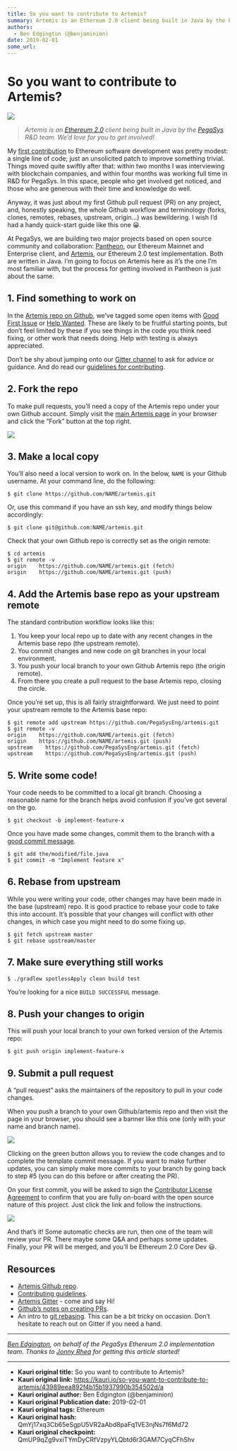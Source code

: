 ```yaml
---
title: So you want to contribute to Artemis?
summary: Artemis is an Ethereum 2.0 client being built in Java by the PegaSys R&D team. We’d love for you to get involved! My first contribution to Ethereum software development was pretty modest- a single line of code; just an unsolicited patch to improve something trivial. Things moved quite swiftly after that- within two months I was interviewing with blockchain companies, and within four months was working full time in R&D for PegaSys. In this space, people who get involved get noticed, and those who
authors:
  - Ben Edgington (@benjaminion)
date: 2019-02-01
some_url: 
---
```


# So you want to contribute to Artemis?


![](https://ipfs.infura.io/ipfs/Qma22aVM17Sv7F9vjAYq4TgMt2ofjRKzmzUDQi8FYJWTcv)

> _Artemis is an [Ethereum 2.0](https://github.com/ethereum/eth2.0-specs) client being built in Java by the [PegaSys](https://pegasys.tech/) R&D team. We’d love for you to get involved!_

My [first contribution](https://github.com/ethereum/solidity/pull/2350/files) to Ethereum software development was pretty modest: a single line of code; just an unsolicited patch to improve something trivial. Things moved quite swiftly after that: within two months I was interviewing with blockchain companies, and within four months was working full time in R&D for PegaSys. In this space, people who get involved get noticed, and those who are generous with their time and knowledge do well.

Anyway, it was just about my first Github pull request (PR) on any project, and, honestly speaking, the whole Github workflow and terminology (forks, clones, remotes, rebases, upstream, origin...) was bewildering. I wish I’d had a handy quick-start guide like this one 😀.

At PegaSys, we are building two major projects based on open source community and collaboration: [Pantheon](https://github.com/PegaSysEng/pantheon), our Ethereum Mainnet and Enterprise client, and [Artemis](https://github.com/PegaSysEng/artemis), our Ethereum 2.0 test implementation. Both are written in Java. I’m going to focus on Artemis here as it’s the one I’m most familiar with, but the process for getting involved in Pantheon is just about the same.

## 1. Find something to work on
In the [Artemis repo on Github](https://github.com/PegaSysEng/artemis/), we’ve tagged some open items with [Good First Issue](https://github.com/PegaSysEng/artemis/issues?q=is%3Aissue+is%3Aclosed+label%3A%22good+first+issue+%3Ababy%3A%22) or [Help Wanted](https://github.com/PegaSysEng/artemis/issues?q=is%3Aissue+is%3Aopen+label%3A%22help+wanted+%F0%9F%86%98%22). These are likely to be fruitful starting points, but don’t feel limited by these if you see things in the code you think need fixing, or other work that needs doing. Help with testing is always appreciated.

Don’t be shy about jumping onto our [Gitter channel](https://gitter.im/PegaSysEng/artemis) to ask for advice or guidance. And do read our [guidelines for contributing](https://github.com/PegaSysEng/artemis/blob/master/CONTRIBUTING.md).

## 2. Fork the repo
To make pull requests, you’ll need a copy of the Artemis repo under your own Github account. Simply visit the [main Artemis page](https://github.com/PegaSysEng/artemis/) in your browser and click the “Fork” button at the top right.

![](https://ipfs.infura.io/ipfs/Qmb6S47s4kjT55WpjSgv3a96Rm463C3Qm4SB8L2dBeu2xp)
 
## 3. Make a local copy
You’ll also need a local version to work on. In the below, `NAME` is your Github username. At your command line, do the following:
```
$ git clone https://github.com/NAME/artemis.git
```
Or, use this command if you have an ssh key, and modify things below accordingly:
```
$ git clone git@github.com:NAME/artemis.git
```
Check that your own Github repo is correctly set as the origin remote:
```
$ cd artemis
$ git remote -v
origin    https://github.com/NAME/artemis.git (fetch)
origin    https://github.com/NAME/artemis.git (push)
```

## 4. Add the Artemis base repo as your upstream remote
The standard contribution workflow looks like this:
1.	You keep your local repo up to date with any recent changes in the Artemis base repo (the upstream remote).
2.	You commit changes and new code on git branches in your local environment.
3.	You push your local branch to your own Github Artemis repo (the origin remote).
4.	From there you create a pull request to the base Artemis repo, closing the circle.

Once you’re set up, this is all fairly straightforward. We just need to point your upstream remote to the Artemis base repo:
```
$ git remote add upstream https://github.com/PegaSysEng/artemis.git
$ git remote -v
origin    https://github.com/NAME/artemis.git (fetch)
origin    https://github.com/NAME/artemis.git (push)
upstream    https://github.com/PegaSysEng/artemis.git (fetch)
upstream    https://github.com/PegaSysEng/artemis.git (push)
```

## 5. Write some code!
Your code needs to be committed to a local git branch. Choosing a reasonable name for the branch helps avoid confusion if you’ve got several on the go.
```
$ git checkout -b implement-feature-x
```
Once you have made some changes, commit them to the branch with a [good commit message](https://chris.beams.io/posts/git-commit/).
```
$ git add the/modified/file.java
$ git commit -m "Implement feature x"
```

## 6. Rebase from upstream
While you were writing your code, other changes may have been made in the base (upstream) repo. It is good practice to rebase your code to take this into account. It’s possible that your changes will conflict with other changes, in which case you might need to do some fixing up.
```
$ git fetch upstream master
$ git rebase upstream/master
```

## 7. Make sure everything still works
```
$ ./gradlew spotlessApply clean build test
```

You’re looking for a nice `BUILD SUCCESSFUL` message.

## 8. Push your changes to origin
This will push your local branch to your own forked version of the Artemis repo:
```
$ git push origin implement-feature-x
```

## 9. Submit a pull request
A “pull request” asks the maintainers of the repository to pull in your code changes.

When you push a branch to your own Github/artemis repo and then visit the page in your browser, you should see a banner like this one (only with your name and branch name).

 ![](https://ipfs.infura.io/ipfs/QmckcRcvkqPdNd8XjaVtn9NvLYTtTFuapZBbtUsqqNKcn2)

Clicking on the green button allows you to review the code changes and to complete the template commit message. If you want to make further updates, you can simply make more commits to your branch by going back to step #5 (you can do this before or after creating the PR).

On your first commit, you will be asked to sign the [Contributor License Agreement](https://gist.github.com/rojotek/978b48a5e8b68836856a8961d6887992) to confirm that you are fully on-board with the open source nature of this project. Just click the link and follow the instructions.

 ![](https://ipfs.infura.io/ipfs/Qmaa5hzHHfWudcW6fjL12rs6LCMvhjiVQ9G6Vk2F9PEYh7)

And that’s it! Some automatic checks are run, then one of the team will review your PR. There maybe some Q&A and perhaps some updates. Finally, your PR will be merged, and you’ll be Ethereum 2.0 Core Dev 😃.

## Resources
* [Artemis Github repo](https://github.com/PegaSysEng/artemis).
* [Contributing guidelines](https://github.com/PegaSysEng/artemis/blob/master/CONTRIBUTING.md).
* [Artemis Gitter](https://gitter.im/PegaSysEng/artemis) - come and say Hi!
* [Github’s notes on creating PRs](https://github.com/PointCloudLibrary/pcl/wiki/A-step-by-step-guide-on-preparing-and-submitting-a-pull-request).
* An intro to [git rebasing](https://dev.to/maxwell_dev/the-git-rebase-introduction-i-wish-id-had). This can be a bit tricky on occasion. Don’t hesitate to reach out on Gitter if you need a hand.

***

_[Ben Edgington](https://twitter.com/benjaminion_xyz), on behalf of the PegaSys Ethereum 2.0 implementation team. Thanks to [Jonny Rhea](https://twitter.com/JonnyRhea) for getting this article started!_



---

- **Kauri original title:** So you want to contribute to Artemis?
- **Kauri original link:** https://kauri.io/so-you-want-to-contribute-to-artemis/43989eea892f4b15b1937990b354502d/a
- **Kauri original author:** Ben Edgington (@benjaminion)
- **Kauri original Publication date:** 2019-02-01
- **Kauri original tags:** Ethereum
- **Kauri original hash:** QmYj17xq3Cb65eSgpU5VR2aAbd8paFq1VE3njNs7f6Md72
- **Kauri original checkpoint:** QmUP9qZg9vxiTYmDyCRfVzpyYLQbtd6r3GAM7CyqCFhShv



